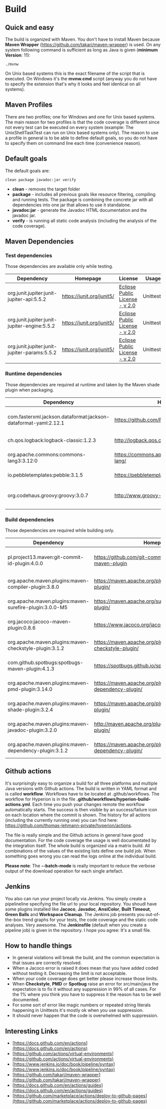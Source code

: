 # Build

## Quick and easy
The build is organized with Maven. You don't have to install Maven because **Maven Wrapper**
(https://github.com/takari/maven-wrapper) is used. On any system following command is sufficient
as long as Java is given (**minimum Version**: 11):

```
./mvnw
```

On Unix based systems this is the exact filename of the script that is executed. On Windows it's the
**mvnw.cmd** script (anyway you do not have to specify the extension that's why it looks
and feel identical on all systems).

## Maven Profiles

There are two profiles; one for Windows and one for Unix based systems. The main reason for
two profiles is that the code coverage is different since not every test can be executed on
every system (example: The UnixShellTaskTest can run on Unix based systems only). The reason
to use a profile in general is to be able to define default goals, so you do not have
to specify them on command line each time (convenience reason).

## Default goals

The default goals are:

```
clean package javadoc:jar verify
```

 - **clean** - removes the target folder
 - **package** - includes all previous goals like resource filtering, compiling and running tests.
   The package is combining the concrete jar with all dependencies into one jar that allows to
   use it standalone.
 - **javadoc:jar** - generate the Javadoc HTML documentation and the javadoc jar.
 - **verify** - is running all static code analysis (including the analysis of the code coverage).

## Maven Dependencies

### Test dependencies

Those dependencies are available only while testing.

Dependency | Homepage | License | Usage
---------- | -------- | ------- | -----
org.junit.jupiter:junit-jupiter-api:5.5.2 | https://junit.org/junit5/ | [Eclipse Public License - v 2.0](https://github.com/junit-team/junit5/blob/main/LICENSE.md) | Unittests
org.junit.jupiter:junit-jupiter-engine:5.5.2 | https://junit.org/junit5/ | [Eclipse Public License - v 2.0](https://github.com/junit-team/junit5/blob/main/LICENSE.md) | Unittests
org.junit.jupiter:junit-jupiter-params:5.5.2 | https://junit.org/junit5/ | [Eclipse Public License - v 2.0](https://github.com/junit-team/junit5/blob/main/LICENSE.md) | Unittests

### Runtime dependencies

Those dependencies are required at runtime and taken by the Maven shade plugin when packaging.

Dependency | Homepage | License | Usage
---------- | -------- | ------- | -----
com.fasterxml.jackson.dataformat:jackson-dataformat-yaml:2.12.1 | https://github.com/FasterXML/jackson | [Eclipse Public License 2.0](http://www.apache.org/licenses/LICENSE-2.0.txt) | Reading YAML files
ch.qos.logback:logback-classic:1.2.3 | http://logback.qos.ch/ | [Logback License](http://logback.qos.ch/license.html) | Logging
org.apache.commons:commons-lang3:3.12:0 | https://commons.apache.org/proper/commons-lang/ | [Apache License 2.0](https://www.apache.org/licenses/LICENSE-2.0) | Tool classes
io.pebbletemplates:pebble:3.1.5 | https://pebbletemplates.io/ | [Pebble License](https://github.com/PebbleTemplates/pebble/blob/master/LICENSE) | Template Engine
org.codehaus.groovy:groovy:3.0.7 | http://www.groovy-lang.org/ | [Apache 2.0 License](https://github.com/apache/groovy/blob/master/LICENSE) | Embedded Language for GroovyTask

### Build dependencies

Those dependencies are required while building only.

Dependency | Homepage | License | Usage
---------- | -------- | ------- | -----
pl.project13.maven:git-commit-id-plugin:4.0.0 | https://github.com/git-commit-id/git-commit-id-maven-plugin | [LGPL-3.0 License](https://github.com/git-commit-id/git-commit-id-maven-plugin/blob/master/LICENSE) | Providing Git Information for resource filtering
org.apache.maven.plugins:maven-compiler-plugin:3.8.0 | https://maven.apache.org/plugins/maven-compiler-plugin/ | [Apache License. 2.0](https://www.apache.org/licenses/LICENSE-2.0) | Compiling Java code
org.apache.maven.plugins:maven-surefire-plugin:3.0.0-M5 | https://maven.apache.org/surefire/maven-surefire-plugin/ | [Apache License. 2.0](https://www.apache.org/licenses/LICENSE-2.0) | Running tests
org.jacoco:jacoco-maven-plugin:0.8.6 | https://www.jacoco.org/jacoco/trunk/doc/maven.html | [EPL 2.0](https://www.jacoco.org/jacoco/trunk/doc/license.html) | Code coverage analysis
org.apache.maven.plugins:maven-checkstyle-plugin:3.1.2 | https://maven.apache.org/plugins/maven-checkstyle-plugin/ | [Apache License. 2.0](https://www.apache.org/licenses/LICENSE-2.0) | Static coded analysis
com.github.spotbugs:spotbugs-maven-plugin:4.1.3 | https://spotbugs.github.io/spotbugs-maven-plugin/ | [Apache License, 2.0](https://spotbugs.github.io/spotbugs-maven-plugin/licenses.html) | Static coded analysis
org.apache.maven.plugins:maven-pmd-plugin:3.14.0 | https://maven.apache.org/plugins/maven-dependency-plugin/ | [Apache License. 2.0](https://www.apache.org/licenses/LICENSE-2.0) | Static code analysis
org.apache.maven.plugins:maven-shade-plugin:3.2.4 | https://maven.apache.org/plugins/maven-shade-plugin/ | [Apache License. 2.0](https://www.apache.org/licenses/LICENSE-2.0) | All in one jar generator
org.apache.maven.plugins:maven-javadoc-plugin:3.2.0 | http://maven.apache.org/plugins/maven-javadoc-plugin/ | [Apache License. 2.0](https://www.apache.org/licenses/LICENSE-2.0) | API Documentation tool
org.apache.maven.plugins:maven-dependency-plugin:3.1.2 | https://maven.apache.org/plugins/maven-dependency-plugin/ | [Apache License. 2.0](https://www.apache.org/licenses/LICENSE-2.0) | Maven dependencies tool

## Github actions

It's surprisingly easy to organize a build for all three platforms and multiple Java versions
with Github actions. The build is written in YAML format and is called **workflow**. Workflows
have to be located at .github/workflows. The workflow for Hyperion is in the file
**.github/workflows/hyperion-build-actions.yml**. Each time you push your changes remote the
workflow automatically starts. The success is then visible by an success/failure icon on each
location where the commit is shown. The history for all actions (including the currently running
one) you can find here: https://github.com/thomas-lehmann-private/hyperion/actions.

The file is really simple and the Github actions in general have good documentation.
For the code coverage the usage is well documentated by the integration itself.
The whole build is organized via a matrix build. All combinations of the values of the
existing lists define one build job. When something goes wrong you can read the logs online
at the individual build.

**Please note**: The **--batch-mode** is really important to reduce the verbose output of the
download operation for each single artefact.

## Jenkins

You also can run your project locally via Jenkins. You simply create a pipelineline
specifying the file url to your local repository. You shoudl have some plugins installed
like **Jacoco**, **Javadoc**, **AnsiColor**, **Built Timeout**, **Green Balls** and
**Workspace Cleanup**. The Jenkins job presents you out-of-the-box trend graphs for
your tests, the code coverage and the static code analyses. Very awesome. The
**Jenkinsfile** (default when you create a pipeline job) is given in the repository.
I hope you agree: It's a small file.

## How to handle things

 - In general violations will break the build, and the common expectation is that issues are correctly resolved.
 - When a Jacoco error is raised it does mean that you have added coded without testing it.
   Decreasing the limit is not acceptable.
 - When your code coverage does get better please increase those limits.
 - When **Checkstyle**, **PMD** or **Spotbug** raise an error for src/main/java the expectation
   is to fix it without any suppression in 99% of all cases. For the 1% where you think you have to
   suppress it the reason has to be well documented.
 - For some sort of error like magic numbers or repeated string literals happening in Unittests it's
   mostly ok when you use suppression.
 - It should never happen that the code is overwhelmed with suppression.

## Interesting Links

 - [https://docs.github.com/en/actions](https://docs.github.com/en/actions)
 - [https://github.com/actions/virtual-environments](https://github.com/actions/virtual-environments)
 - [https://www.jenkins.io/doc/book/pipeline/syntax](https://www.jenkins.io/doc/book/pipeline/syntax)
 - [https://github.com/takari/maven-wrapper](https://github.com/takari/maven-wrapper)
 - [https://docs.github.com/en/actions/guides](https://docs.github.com/en/actions/guides)
 - [https://github.com/marketplace/actions/deploy-to-github-pages](https://github.com/marketplace/actions/deploy-to-github-pages)
